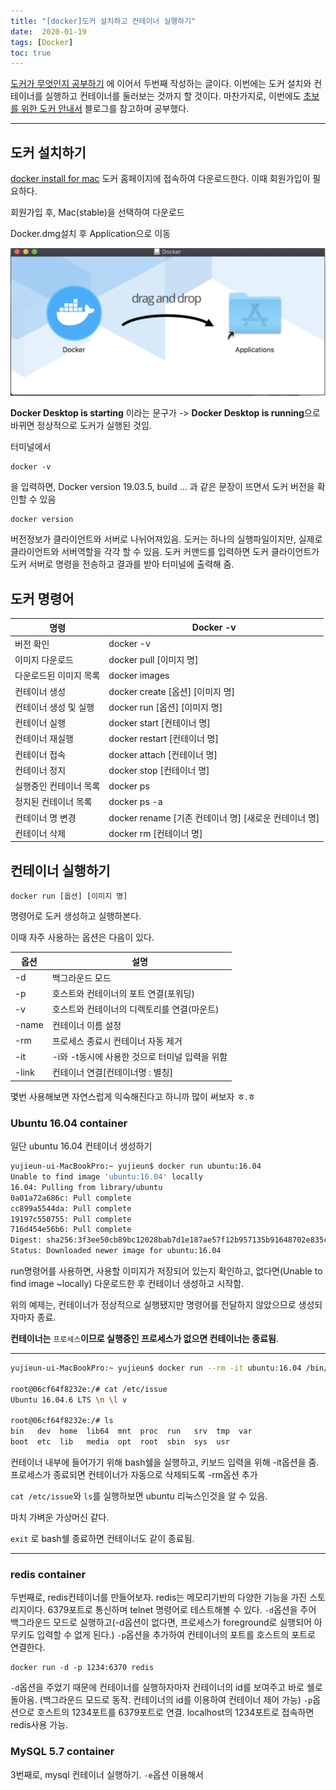 ```yaml
---
title: "[docker]도커 설치하고 컨테이너 실행하기"
date:  2020-01-19
tags: [Docker]
toc: true
---
```


[도커가 무엇인지 공부하기](https://yujieun.github.io/whatisdocker/) 에 이어서 두번째 작성하는 글이다. 이번에는 도커 설치와 컨테이너를 실행하고 컨테이너를 둘러보는 것까지 할 것이다. 마찬가지로, 이번에도  [초보를 위한 도커 안내서](https://subicura.com/2017/01/19/docker-guide-for-beginners-2.html) 블로그를 참고하며 공부했다.

------

## 도커 설치하기

[docker install for mac](https://hub.docker.com/editions/community/docker-ce-desktop-mac)  도커 홈페이지에 접속하여 다운로드한다. 이때 회원가입이 필요하다.

회원가입 후, Mac(stable)을 선택하여 다운로드 

Docker.dmg설치 후 Application으로 이동

![](../assets/images/docker1.png)

**Docker Desktop is starting** 이라는 문구가 -> **Docker Desktop is running**으로 바뀌면 정상적으로 도커가 실행된 것임.

터미널에서

```
docker -v
```

을 입력하면, Docker version 19.03.5, build ... 과 같은 문장이 뜨면서 도커 버전을 확인할 수 있음

```
docker version
```

버전정보가 클라이언트와 서버로 나뉘어져있음. 도커는 하나의 실행파일이지만, 실제로 클라이언트와 서버역할을 각각 할 수 있음. 도커 커맨드를 입력하면 도커 클라이언트가 도커 서버로 명령을 전송하고 결과를 받아 터미널에 출력해 줌.



## 도커 명령어

| 명령                   | Docker -v                                             |
| ---------------------- | ----------------------------------------------------- |
| 버전 확인              | docker -v                                             |
| 이미지 다운로드        | docker pull [이미지 명]                               |
| 다운로드된 이미지 목록 | docker images                                         |
| 컨테이너 생성          | docker create [옵션] [이미지 명]                      |
| 컨테이너 생성 및 실행  | docker run [옵션] [이미지 명]                         |
| 컨테이너 실행          | docker start [컨테이너 명]                            |
| 컨테이너 재실행        | docker restart [컨테이너 명]                          |
| 컨테이너 접속          | docker attach [컨테이너 명]                           |
| 컨테이너 정지          | docker stop [컨테이너 명]                             |
| 실행중인 컨테이너 목록 | docker ps                                             |
| 정지된 컨테이너 목록   | docker ps -a                                          |
| 컨테이너 명 변경       | docker rename [기존 컨테이너 명] [새로운 컨테이너 명] |
| 컨테이너 삭제          | docker rm [컨테이너 명]                               |

## 컨테이너 실행하기

```
docker run [옵션] [이미지 명]
```

명령어로 도커 생성하고 실행하본다.

이때 자주 사용하는 옵션은 다음이 있다.

| 옵션  | 설명                                           |
| ----- | ---------------------------------------------- |
| -d    | 백그라운드 모드                                |
| -p    | 호스트와 컨테이너의 포트 연결(포워딩)          |
| -v    | 호스트와 컨테이너의 디렉토리를 연결(마운트)    |
| -name | 컨테이너 이름 설정                             |
| -rm   | 프로세스 종료시 컨테이너 자동 제거             |
| -it   | -i와 -t동시에 사용한 것으로 터미널 입력을 위함 |
| -link | 컨테이너 연결[컨테이너명 : 별칭]               |

몇번 사용해보면 자연스럽게 익숙해진다고 하니까 많이 써보자 ㅎ.ㅎ

### Ubuntu 16.04 container

일단 ubuntu 16.04 컨테이너 생성하기

```bash
yujieun-ui-MacBookPro:~ yujieun$ docker run ubuntu:16.04
Unable to find image 'ubuntu:16.04' locally
16.04: Pulling from library/ubuntu
0a01a72a686c: Pull complete 
cc899a5544da: Pull complete 
19197c550755: Pull complete 
716d454e56b6: Pull complete 
Digest: sha256:3f3ee50cb89bc12028bab7d1e187ae57f12b957135b91648702e835c37c6c971
Status: Downloaded newer image for ubuntu:16.04
```

run명령어를 사용하면, 사용할 이미지가 저장되어 있는지 확인하고, 없다면(Unable to find image ~locally) 다운로드한 후 컨테이너 생성하고 시작함.

위의 예제는, 컨테이너가 정상적으로 실행됐지만 명령어를 전달하지 않았으므로 생성되자마자 종료.

**컨테이너는** `프로세스`**이므로 실행중인 프로세스가 없으면 컨테이너는 종료됨**.

------



```bash
yujieun-ui-MacBookPro:~ yujieun$ docker run --rm -it ubuntu:16.04 /bin/bash

root@06cf64f8232e:/# cat /etc/issue
Ubuntu 16.04.6 LTS \n \l v  

root@06cf64f8232e:/# ls
bin   dev  home  lib64  mnt  proc  run   srv  tmp  var
boot  etc  lib   media  opt  root  sbin  sys  usr
```

컨테이너 내부에 들어가기 위해 bash쉘을 실행하고, 키보드 입력을 위해 -it옵션을 줌. 프로세스가 종료되면 컨테이너가 자동으로 삭제되도록 -rm옵션 추가

`cat /etc/issue`와 `ls`를 실행하보면 ubuntu 리눅스인것을 알 수 있음. 

마치 가벼운 가상머신 같다.

`exit` 로 bash쉘 종료하면 컨테이너도 같이 종료됨.

------

### redis container

두번째로, redis컨테이너를 만들어보자. redis는 메모리기반의 다양한 기능을 가진 스토리지이다. 6379포트로 통신하며 telnet 명령어로 테스트해볼 수 있다. `-d`옵션을 주어 백그라운드 모드로 실행하고(-d옵션이 없다면, 프로세스가 foreground로 실행되어 아무키도 입력할 수 없게 된다.) `-p`옵션을 추가하여 컨테이너의 포트를 호스트의 포트로 연결한다.

```
docker run -d -p 1234:6370 redis
```

`-d`옵션을 주었기 때문에 컨테이너를 실행하자마자 컨테이너의 id를 보여주고 바로 쉘로 돌아옴. (백그라운드 모드로 동작. 컨테이너의 id를 이용하여 컨테이너 제어 가능) `-p`옵션으로 호스트의 1234포트를 6379포트로 연결. localhost의 1234포트로 접속하면 redis사용 가능.



### MySQL 5.7 container

3번째로, mysql 컨테이너 실행하기. `-e`옵션 이용해서 